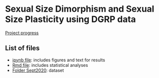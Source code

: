 # Sexual Size Dimorphism and Sexual Size Plasticity using DGRP data

[Project progress](https://github.com/users/thecochenille/projects/1)

## List of files

- [ipynb file](https://github.com/thecochenille/DGRP_SSDSSP/blob/master/SSD-SSP-analyses.ipynb): includes figures and text for results
- [Rmd file](https://github.com/thecochenille/DGRP_SSDSSP/blob/master/DGRP-stats.Rmd): includes statistical analyses
- [Folder Sept2020](https://github.com/thecochenille/DGRP_SSDSSP/tree/master/Sept2020): dataset


